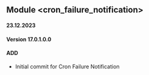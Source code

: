 ## Module <cron_failure_notification>

#### 23.12.2023
#### Version 17.0.1.0.0
#### ADD

- Initial commit for Cron Failure Notification
